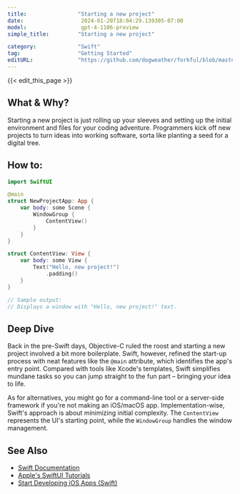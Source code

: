 ```yaml
---
title:                "Starting a new project"
date:                  2024-01-20T18:04:29.139305-07:00
model:                 gpt-4-1106-preview
simple_title:         "Starting a new project"

category:             "Swift"
tag:                  "Getting Started"
editURL:              "https://github.com/dogweather/forkful/blob/master/content/en/swift/starting-a-new-project.md"
---
```


{{< edit_this_page >}}

## What & Why?
Starting a new project is just rolling up your sleeves and setting up the initial environment and files for your coding adventure. Programmers kick off new projects to turn ideas into working software, sorta like planting a seed for a digital tree.

## How to:
```Swift
import SwiftUI

@main
struct NewProjectApp: App {
    var body: some Scene {
        WindowGroup {
            ContentView()
        }
    }
}

struct ContentView: View {
    var body: some View {
        Text("Hello, new project!")
            .padding()
    }
}

// Sample output:
// Displays a window with "Hello, new project!" text.
```

## Deep Dive
Back in the pre-Swift days, Objective-C ruled the roost and starting a new project involved a bit more boilerplate. Swift, however, refined the start-up process with neat features like the `@main` attribute, which identifies the app's entry point. Compared with tools like Xcode's templates, Swift simplifies mundane tasks so you can jump straight to the fun part – bringing your idea to life.

As for alternatives, you might go for a command-line tool or a server-side framework if you're not making an iOS/macOS app. Implementation-wise, Swift's approach is about minimizing initial complexity. The `ContentView` represents the UI's starting point, while the `WindowGroup` handles the window management.

## See Also
- [Swift Documentation](https://swift.org/documentation/)
- [Apple's SwiftUI Tutorials](https://developer.apple.com/tutorials/swiftui)
- [Start Developing iOS Apps (Swift)](https://developer.apple.com/library/archive/referencelibrary/GettingStarted/DevelopiOSAppsSwift/)
